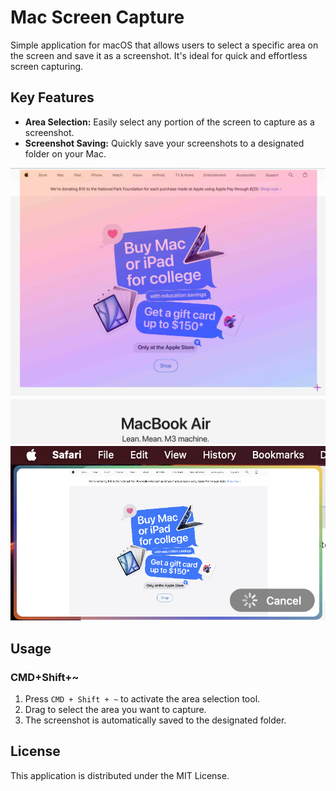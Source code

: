 # Mac Screen Capture

Simple application for macOS that allows users to select a specific area on the screen and save it as a screenshot. It's ideal for quick and effortless screen capturing.

## Key Features

- **Area Selection:** Easily select any portion of the screen to capture as a screenshot.
- **Screenshot Saving:** Quickly save your screenshots to a designated folder on your Mac.

![Area Selection](./images/area-selection.jpg)
![Screenshot Saving](./images/preview.png)

## Usage

### **CMD+Shift+~**

1. Press `CMD + Shift + ~` to activate the area selection tool.
2. Drag to select the area you want to capture.
3. The screenshot is automatically saved to the designated folder.

## License

This application is distributed under the MIT License.
